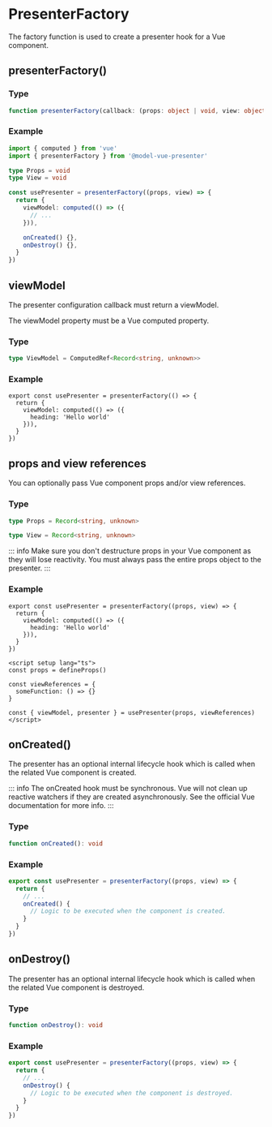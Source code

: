 # PresenterFactory

The factory function is used to create a presenter hook for a Vue component.

## presenterFactory()

### Type
```ts
function presenterFactory(callback: (props: object | void, view: object | void) => PresenterConfig): PresenterHook
```

### Example

```ts
import { computed } from 'vue'
import { presenterFactory } from '@model-vue-presenter'

type Props = void
type View = void

const usePresenter = presenterFactory((props, view) => {
  return {
    viewModel: computed(() => ({
      // ...
    })),

    onCreated() {},
    onDestroy() {},
  }
})
```

## viewModel

The presenter configuration callback must return a viewModel.

The viewModel property must be a Vue computed property.

### Type
```ts
type ViewModel = ComputedRef<Record<string, unknown>>
```

### Example

```ts{3,4,5}
export const usePresenter = presenterFactory(() => {
  return {
    viewModel: computed(() => ({
      heading: 'Hello world'
    })),
  }
})
```

## props and view references

You can optionally pass Vue component props and/or view references.

### Type
```ts
type Props = Record<string, unknown>
```
```ts
type View = Record<string, unknown>
```

::: info
Make sure you don't destructure props in your Vue component as they will lose reactivity.
You must always pass the entire props object to the presenter.
:::

### Example

```ts{1}
export const usePresenter = presenterFactory((props, view) => {
  return {
    viewModel: computed(() => ({
      heading: 'Hello world'
    })),
  }
})
```

```vue{8}
<script setup lang="ts">
const props = defineProps()

const viewReferences = {
  someFunction: () => {}
}
  
const { viewModel, presenter } = usePresenter(props, viewReferences) 
</script>
```

## onCreated()

The presenter has an optional internal lifecycle hook which is called when the related Vue component is created.

::: info
The onCreated hook must be synchronous. Vue will not clean up reactive watchers if they are created asynchronously. See the official Vue documentation for more info. 
:::
### Type
```ts
function onCreated(): void
```

### Example

```ts
export const usePresenter = presenterFactory((props, view) => {
  return {
    // ...
    onCreated() {
      // Logic to be executed when the component is created.
    }
  }
})
```

## onDestroy()

The presenter has an optional internal lifecycle hook which is called when the related Vue component is destroyed.
### Type
```ts
function onDestroy(): void
```

### Example

```ts
export const usePresenter = presenterFactory((props, view) => {
  return {
    // ...
    onDestroy() {
      // Logic to be executed when the component is destroyed.
    }
  }
})
```

